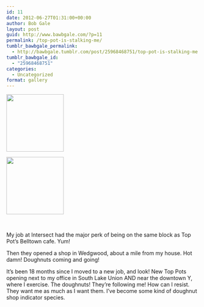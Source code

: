 ```yaml
---
id: 11
date: 2012-06-27T01:31:00+00:00
author: Bob Gale
layout: post
guid: http://www.bawbgale.com/?p=11
permalink: /top-pot-is-stalking-me/
tumblr_bawbgale_permalink:
  - http://bawbgale.tumblr.com/post/25968468751/top-pot-is-stalking-me
tumblr_bawbgale_id:
  - "25968468751"
categories:
  - Uncategorized
format: gallery
---
```

<div id='gallery-1' class='gallery galleryid-11 gallery-columns-3 gallery-size-thumbnail'>
  <dl class='gallery-item'>
    <dt class='gallery-icon landscape'>
      <a href='https://www.bawbgale.com/top-pot-is-stalking-me/attachment/12/'><img width="150" height="150" src="https://www.bawbgale.com/wp-content/uploads/2012/06/tumblr_m695l7IMfM1qdn9iao1_1280-150x150.jpg" class="attachment-thumbnail size-thumbnail" alt="" /></a>
    </dt>
  </dl>
  
  <dl class='gallery-item'>
    <dt class='gallery-icon landscape'>
      <a href='https://www.bawbgale.com/top-pot-is-stalking-me/attachment/13/'><img width="150" height="150" src="https://www.bawbgale.com/wp-content/uploads/2012/06/tumblr_m695l7IMfM1qdn9iao2_1280-150x150.jpg" class="attachment-thumbnail size-thumbnail" alt="" /></a>
    </dt>
  </dl>
  
  <br style='clear: both' />
</div>

My job at Intersect had the major perk of being on the same block as Top Pot&#8217;s Belltown cafe. Yum!

Then they opened a shop in Wedgwood, about a mile from my house. Hot damn! Doughnuts coming and going!

It&#8217;s been 18 months since I moved to a new job, and look! New Top Pots opening next to my office in South Lake Union AND near the downtown Y, where I exercise. The doughnuts! They&#8217;re following me! How can I resist. They want me as much as I want them. I&#8217;ve become some kind of doughnut shop indicator species.